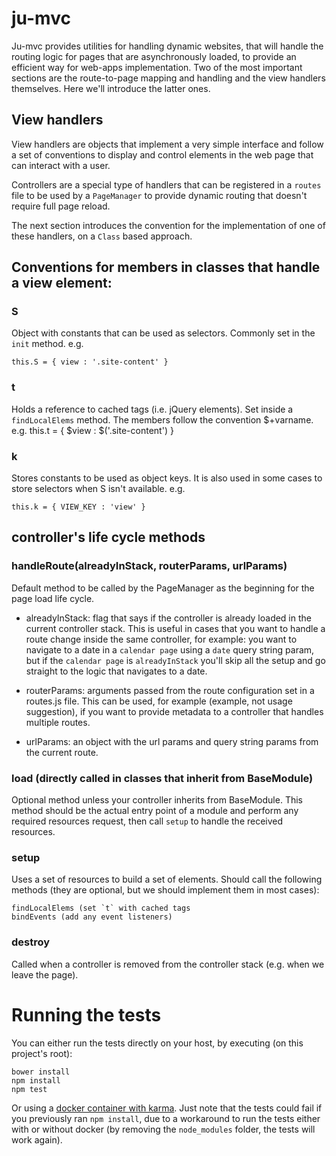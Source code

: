 # ju-mvc
Ju-mvc provides utilities for handling dynamic websites, that will handle the routing logic for pages that are asynchronously loaded, to provide an efficient way for web-apps implementation.  Two of the most important sections are the route-to-page mapping and handling and the view handlers themselves. Here we'll introduce the latter ones.

## View handlers
View handlers are objects that implement a very simple interface and follow a set of conventions to display and control elements in the web page that can interact with a user.

Controllers are a special type of handlers that can be registered in a `routes` file to be used by a `PageManager` to provide dynamic routing that doesn't require full page reload.

The next section introduces the convention for the implementation of one of these handlers, on a `Class` based approach.

## Conventions for members in classes that handle a view element:

### S
Object with constants that can be used as selectors.  Commonly set in the `init` method. e.g.

    this.S = { view : '.site-content' }

### t
Holds a reference to cached tags (i.e. jQuery elements). Set inside a `findLocalElems` method.  The members follow the convention $+varname. e.g.
this.t  = { $view : $('.site-content') }

### k
Stores constants to be used as object keys.  It is also used in some cases to store selectors when S isn't available. e.g.

    this.k = { VIEW_KEY : 'view' }

## controller's life cycle methods

### handleRoute(alreadyInStack, routerParams, urlParams)
Default method to be called by the PageManager as the beginning for the page load life cycle.

* alreadyInStack: flag that says if the controller is already loaded in the current controller stack.  This is useful in cases that you want to handle a route change inside the same controller, for example: you want to navigate to a date in a `calendar page` using a `date` query string param, but if the `calendar page` is `alreadyInStack` you'll skip all the setup and go straight to the logic that navigates to a date.

* routerParams: arguments passed from the route configuration set in a routes.js file. This can be used, for example (example, not usage suggestion), if you want to provide metadata to a controller that handles multiple routes.

* urlParams: an object with the url params and query string params from the current route.

### load (directly called in classes that inherit from BaseModule)
Optional method unless your controller inherits from BaseModule.  This method should be the actual entry point of a module and perform any required resources request, then call `setup` to handle the received resources.

### setup
Uses a set of resources to build a set of elements.  Should call the following methods (they are optional, but we should implement them in most cases):

    findLocalElems (set `t` with cached tags
    bindEvents (add any event listeners)

### destroy
Called when a controller is removed from the controller stack (e.g. when we leave the page).

# Running the tests
You can either run the tests directly on your host, by executing (on this project's root):
```
bower install
npm install
npm test
```

Or using a [docker container with karma](https://github.com/hulilabs/karma). Just note that the tests could fail if you previously ran `npm install`, due to a workaround to run the tests either with or without docker (by removing the `node_modules` folder, the tests will work again).